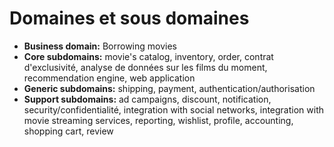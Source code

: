 # Domaines et sous domaines
- **Business domain:** Borrowing movies
- **Core subdomains:** movie's catalog, inventory, order, contrat d'exclusivité, analyse de données sur les films du moment, recommendation engine, web application
- **Generic subdomains:** shipping, payment, authentication/authorisation
- **Support subdomains:** ad campaigns, discount, notification, security/confidentialité, integration with social networks, integration with movie streaming services, reporting, wishlist, profile, accounting, shopping cart, review
